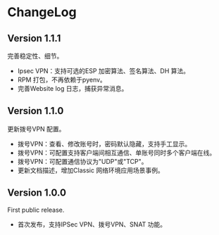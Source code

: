 ChangeLog
=========

Version 1.1.1
-------------

完善稳定性、细节。

* Ipsec VPN：支持可选的ESP 加密算法、签名算法、DH 算法。
* RPM 打包，不再依赖于pyenv。
* 完善Website log 日志，捕获异常消息。

Version 1.1.0
-------------

更新拨号VPN 配置。

* 拨号VPN：查看、修改账号时，密码默认隐藏，支持手工显示。
* 拨号VPN：可配置支持客户端间相互通信、单账号同时多个客户端在线。
* 拨号VPN：可配置通信协议为"UDP"或"TCP"。
* 更新文档描述，增加Classic 网络环境应用场景事例。

Version 1.0.0
-------------

First public release.

* 首次发布，支持IPSec VPN、拨号VPN、SNAT 功能。
